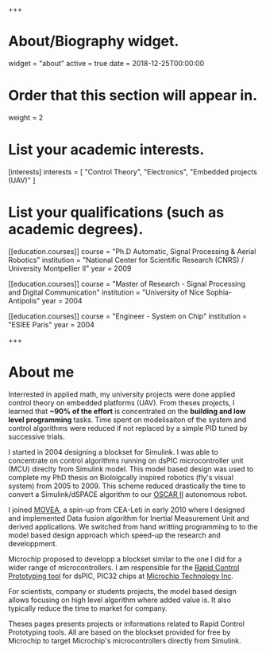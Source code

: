 +++
# About/Biography widget.
widget = "about"
active = true
date = 2018-12-25T00:00:00

# Order that this section will appear in.
weight = 2

# List your academic interests.
[interests]
  interests = [
    "Control Theory",
    "Electronics",
    "Embedded projects (UAV)"
  ]

# List your qualifications (such as academic degrees).
[[education.courses]]
  course = "Ph.D Automatic, Signal Processing & Aerial Robotics"
  institution = "National Center for Scientific Research (CNRS) / University Montpellier II"
  year = 2009

[[education.courses]]
  course = "Master of Research - Signal Processing and Digital Communication"
  institution = "University of Nice Sophia-Antipolis"
  year = 2004

[[education.courses]]
  course = "Engineer - System on Chip"
  institution = "ESIEE Paris"
  year = 2004
 
+++

# About me


Interrested in applied math, my university projects were done applied control theory on embedded platforms (UAV). From theses projects, I learned that **~90% of the effort** is concentrated on the **building and low level programming** tasks. Time spent on modelisaiton of the system and control algorithms were reduced if not replaced by a simple PID tuned by successive trials.

I started in 2004 designing a blockset for Simulink. I was able to concentrate on control algorithms running on dsPIC microcontroller unit (MCU) direclty from Simulink model. This model based design was used to complete my PhD thesis on Bioloigcally inspired robotics (fly's visual system) from 2005 to 2009. This scheme reduced drastically the time to convert a Simulink/dSPACE algorithm to our [OSCAR II](https://www.researchgate.net/figure/a-OSCAR-II-like-its-predecessor-OSCAR-I-is-a-tethered-aerial-robot-that-orients-its_fig11_261957721) autonomous robot.

I joined [MOVEA](https://www.ideas-laboratory.com/projects/movea/), a spin-up from CEA-Leti in early 2010 where I designed and implemented Data fusion algorithm for Inertial Measurement Unit and derived applications. We switched from hand writting programming to to the model based design approach which speed-up the research and developpment.

Microchip proposed to developp a blockset similar to the one I did for a wider range of microcontrollers. I am responsible for the [Rapid Control Prototyping tool](https://www.microchip.com/simulinkblocks/) for dsPIC, PIC32 chips at [Microchip Technology Inc](https://www.microchip.com/). 

For scientists, company or students projects, the model based design allows focusing on high level algorithm where added value is. It also typically reduce the time to market for company.  

Theses pages presents projects or informations related to Rapid Control Prototyping tools. All are based on the blockset provided for free by Microchip to target Microchip's microcontrollers directly from Simulink. 
